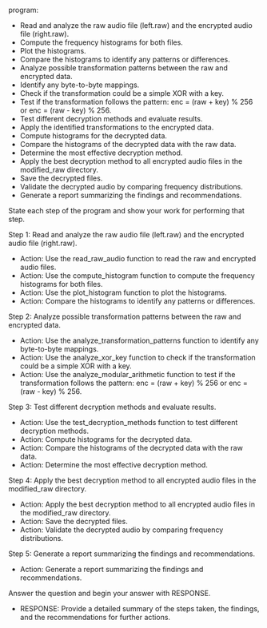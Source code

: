 program:
- Read and analyze the raw audio file (left.raw) and the encrypted audio file (right.raw).
- Compute the frequency histograms for both files.
- Plot the histograms.
- Compare the histograms to identify any patterns or differences.
- Analyze possible transformation patterns between the raw and encrypted data.
- Identify any byte-to-byte mappings.
- Check if the transformation could be a simple XOR with a key.
- Test if the transformation follows the pattern: enc = (raw + key) % 256 or enc = (raw - key) % 256.
- Test different decryption methods and evaluate results.
- Apply the identified transformations to the encrypted data.
- Compute histograms for the decrypted data.
- Compare the histograms of the decrypted data with the raw data.
- Determine the most effective decryption method.
- Apply the best decryption method to all encrypted audio files in the modified_raw directory.
- Save the decrypted files.
- Validate the decrypted audio by comparing frequency distributions.
- Generate a report summarizing the findings and recommendations.

State each step of the program and show your work for performing that step.

Step 1: Read and analyze the raw audio file (left.raw) and the encrypted audio file (right.raw).
- Action: Use the read_raw_audio function to read the raw and encrypted audio files.
- Action: Use the compute_histogram function to compute the frequency histograms for both files.
- Action: Use the plot_histogram function to plot the histograms.
- Action: Compare the histograms to identify any patterns or differences.

Step 2: Analyze possible transformation patterns between the raw and encrypted data.
- Action: Use the analyze_transformation_patterns function to identify any byte-to-byte mappings.
- Action: Use the analyze_xor_key function to check if the transformation could be a simple XOR with a key.
- Action: Use the analyze_modular_arithmetic function to test if the transformation follows the pattern: enc = (raw + key) % 256 or enc = (raw - key) % 256.

Step 3: Test different decryption methods and evaluate results.
- Action: Use the test_decryption_methods function to test different decryption methods.
- Action: Compute histograms for the decrypted data.
- Action: Compare the histograms of the decrypted data with the raw data.
- Action: Determine the most effective decryption method.

Step 4: Apply the best decryption method to all encrypted audio files in the modified_raw directory.
- Action: Apply the best decryption method to all encrypted audio files in the modified_raw directory.
- Action: Save the decrypted files.
- Action: Validate the decrypted audio by comparing frequency distributions.

Step 5: Generate a report summarizing the findings and recommendations.
- Action: Generate a report summarizing the findings and recommendations.

Answer the question and begin your answer with RESPONSE.
- RESPONSE: Provide a detailed summary of the steps taken, the findings, and the recommendations for further actions.